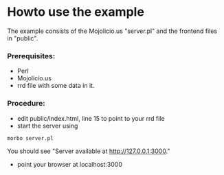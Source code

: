 Howto use the example
=====================

The example consists of the Mojolicio.us "server.pl" and the frontend files in "public".

### Prerequisites: 
- Perl
- Mojolicio.us
- rrd file with some data in it.

### Procedure:
- edit public/index.html, line 15 to point to your rrd file
- start the server using 
```shell
morbo server.pl
```
You should see "Server available at http://127.0.0.1:3000."

- point your browser at localhost:3000